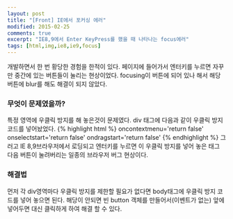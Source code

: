 ```yaml
---
layout: post
title: "[Front] IE에서 포커싱 에러"
modified: 2015-02-25
comments: true
excerpt: "IE8,9에서 Enter KeyPress를 했을 때 나타나는 focus에러"
tags: [html,img,ie8,ie9,focus]
---
```


개발하면서 한 번 황당한 경험을 한적이 있다. 페이지에 들어가서 엔터키를 누르면 자꾸만 중간에 있는 버튼들이 눌리는 현상이었다. focusing이 버튼에 되어 있나 해서 해당 버튼에 blur를 해도 해결이 되지 않았다. 

### 무엇이 문제였을까? 
특정 영역에 우클릭 방지를 해 놓은것이 문제였다. div 태그에 다음과 같이 우클릭 방지 코드를 넣어놨었다. 
{% highlight html %}
oncontextmenu='return false' onselectstart='return false' ondragstart='return false'
{% endhighlight %}
그러고 IE 8,9브라우저에서 로딩되고 엔터키를 누르면 이 우클릭 방지를 넣어 놓은 태그 다음 버튼이 눌려버리는 일종의 브라우저 버그 현상이다. 

### 해결법
먼저 각 div영역마다 우클릭 방지를 제한할 필요가 없다면 body태그에 우클릭 방지 코드를 넣어 놓으면 된다. 
해당이 안되면 빈 button 객체를 만들어서(이벤트가 없는) 앞에 넣어두면 대신 클릭하게 하여 해결 할 수 있다. 
